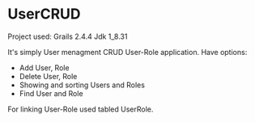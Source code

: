 # UserCRUD

Project used:
Grails 2.4.4
Jdk 1_8.31

It's simply User menagment CRUD User-Role application.
Have options:
- Add User, Role
- Delete User, Role
- Showing and sorting Users and Roles
- Find User and Role

For linking User-Role used tabled UserRole.
